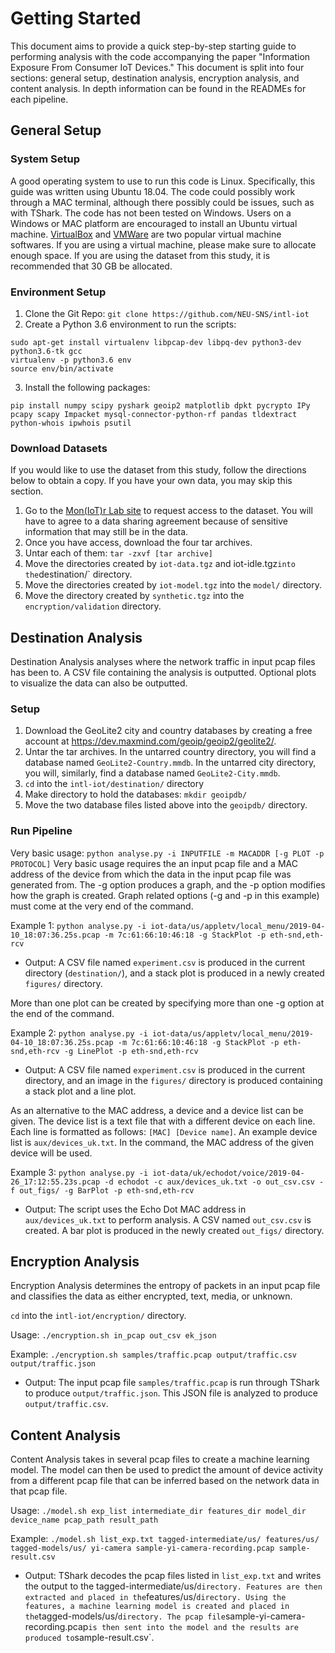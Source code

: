 # Getting Started
This document aims to provide a quick step-by-step starting guide to performing analysis with the code accompanying the paper "Information Exposure From Consumer IoT Devices." This document is split into four sections: general setup, destination analysis, encryption analysis, and content analysis. In depth information can be found in the READMEs for each pipeline.

## General Setup
### System Setup
A good operating system to use to run this code is Linux. Specifically, this guide was written using Ubuntu 18.04. The code could possibly work through a MAC terminal, although there possibly could be issues, such as with TShark. The code has not been tested on Windows. Users on a Windows or MAC platform are encouraged to install an Ubuntu virtual machine. [VirtualBox](https://www.virtualbox.org/) and [VMWare](https://www.vmware.com/) are two popular virtual machine softwares. If you are using a virtual machine, please make sure to allocate enough space. If you are using the dataset from this study, it is recommended that 30 GB be allocated.

### Environment Setup
1) Clone the Git Repo: `git clone https://github.com/NEU-SNS/intl-iot`
2) Create a Python 3.6 environment to run the scripts:
```
sudo apt-get install virtualenv libpcap-dev libpq-dev python3-dev python3.6-tk gcc
virtualenv -p python3.6 env
source env/bin/activate
```
3) Install the following packages:
```
pip install numpy scipy pyshark geoip2 matplotlib dpkt pycrypto IPy pcapy scapy Impacket mysql-connector-python-rf pandas tldextract python-whois ipwhois psutil
```

### Download Datasets
If you would like to use the dataset from this study, follow the directions below to obtain a copy. If you have your own data, you may skip this section.

1) Go to the [Mon(IoT)r Lab site](https://moniotrlab.ccis.neu.edu/imc19/) to request access to the dataset. You will have to agree to a data sharing agreement because of sensitive information that may still be in the data.
2) Once you have access, download the four tar archives.
3) Untar each of them: `tar -zxvf [tar archive]`
4) Move the directories created by `iot-data.tgz` and iot-idle.tgz` into the `destination/` directory.
5) Move the directories created by `iot-model.tgz` into the `model/` directory.
6) Move the directory created by `synthetic.tgz` into the `encryption/validation` directory.

## Destination Analysis
Destination Analysis analyses where the network traffic in input pcap files has been to. A CSV file containing the analysis is outputted. Optional plots to visualize the data can also be outputted.

### Setup
1) Download the GeoLite2 city and country databases by creating a free account at https://dev.maxmind.com/geoip/geoip2/geolite2/.
2) Untar the tar archives. In the untarred country directory, you will find a database named `GeoLite2-Country.mmdb`. In the untarred city directory, you will, similarly, find a database named `GeoLite2-City.mmdb`.
3) `cd` into the `intl-iot/destination/` directory
4) Make directory to hold the databases: `mkdir geoipdb/`
5) Move the two database files listed above into the `geoipdb/` directory.

### Run Pipeline
Very basic usage: `python analyse.py -i INPUTFILE -m MACADDR [-g PLOT -p PROTOCOL]`
Very basic usage requires the an input pcap file and a MAC address of the device from which the data in the input pcap file was generated from. The -g option produces a graph, and the -p option modifies how the graph is created. Graph related options (-g and -p in this example) must come at the very end of the command.

Example 1: `python analyse.py -i iot-data/us/appletv/local_menu/2019-04-10_18:07:36.25s.pcap -m 7c:61:66:10:46:18 -g StackPlot -p eth-snd,eth-rcv`
   - Output: A CSV file named `experiment.csv` is produced in the current directory (`destination/`), and a stack plot is produced in a newly created `figures/` directory.

More than one plot can be created by specifying more than one -g option at the end of the command.

Example 2: `python analyse.py -i iot-data/us/appletv/local_menu/2019-04-10_18:07:36.25s.pcap -m 7c:61:66:10:46:18 -g StackPlot -p eth-snd,eth-rcv -g LinePlot -p eth-snd,eth-rcv`
   - Output: A CSV file named `experiment.csv` is produced in the current directory, and an image in the `figures/` directory is produced containing a stack plot and a line plot.

As an alternative to the MAC address, a device and a device list can be given. The device list is a text file that with a different device on each line. Each line is formatted as follows: `[MAC] [Device name]`. An example device list is `aux/devices_uk.txt`. In the command, the MAC address of the given device will be used.

Example 3: `python analyse.py -i iot-data/uk/echodot/voice/2019-04-26_17:12:55.23s.pcap -d echodot -c aux/devices_uk.txt -o out_csv.csv -f out_figs/ -g BarPlot -p eth-snd,eth-rcv`
   - Output: The script uses the Echo Dot MAC address in `aux/devices_uk.txt` to perform analysis. A CSV named `out_csv.csv` is created. A bar plot is produced in the newly created `out_figs/` directory.

## Encryption Analysis
Encryption Analysis determines the entropy of packets in an input pcap file and classifies the data as either encrypted, text, media, or unknown.

`cd` into the `intl-iot/encryption/` directory.

Usage: `./encryption.sh in_pcap out_csv ek_json`

Example: `./encryption.sh samples/traffic.pcap output/traffic.csv output/traffic.json`
   - Output: The input pcap file `samples/traffic.pcap` is run through TShark to produce `output/traffic.json`. This JSON file is analyzed to produce `output/traffic.csv`.

## Content Analysis
Content Analysis takes in several pcap files to create a machine learning model. The model can then be used to predict the amount of device activity from a different pcap file that can be inferred based on the network data in that pcap file.

Usage: `./model.sh exp_list intermediate_dir features_dir model_dir device_name pcap_path result_path`

Example: `./model.sh list_exp.txt tagged-intermediate/us/ features/us/ tagged-models/us/ yi-camera sample-yi-camera-recording.pcap sample-result.csv`
   - Output: TShark decodes the pcap files listed in `list_exp.txt` and writes the output to the tagged-intermediate/us/` directory. Features are then extracted and placed in the `features/us/` directory. Using the features, a machine learning model is created and placed in the `tagged-models/us/` directory. The pcap file `sample-yi-camera-recording.pcap` is then sent into the model and the results are produced to `sample-result.csv`.


